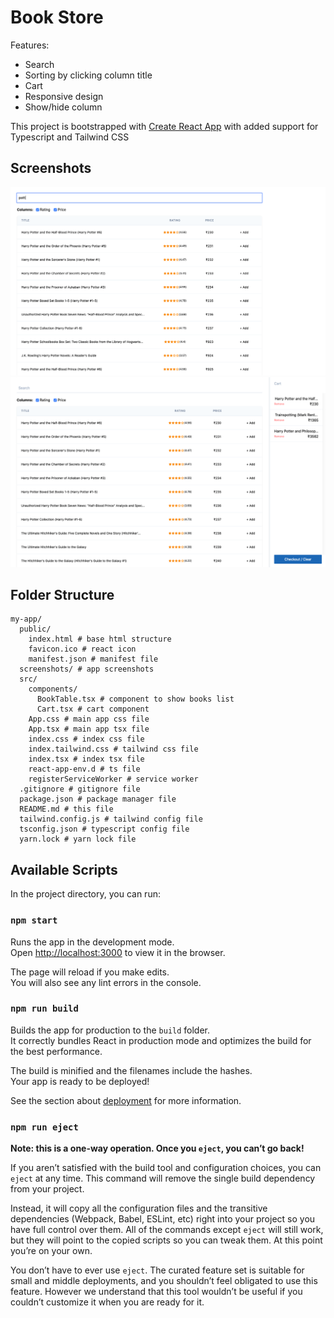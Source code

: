 # Book Store
Features:
- Search
- Sorting by clicking column title
- Cart
- Responsive design
- Show/hide column

This project is bootstrapped with [Create React App](https://github.com/facebookincubator/create-react-app) with added support for Typescript and Tailwind CSS

## Screenshots
![Search/filter](screenshots/1.png)
![Cart](screenshots/2.png)

## Folder Structure

```
my-app/
  public/
    index.html # base html structure
    favicon.ico # react icon
    manifest.json # manifest file
  screenshots/ # app screenshots
  src/
    components/
      BookTable.tsx # component to show books list
      Cart.tsx # cart component
    App.css # main app css file
    App.tsx # main app tsx file
    index.css # index css file
    index.tailwind.css # tailwind css file
    index.tsx # index tsx file 
    react-app-env.d # ts file
    registerServiceWorker # service worker
  .gitignore # gitignore file
  package.json # package manager file
  README.md # this file
  tailwind.config.js # tailwind config file
  tsconfig.json # typescript config file
  yarn.lock # yarn lock file
```

## Available Scripts

In the project directory, you can run:

### `npm start`

Runs the app in the development mode.<br>
Open [http://localhost:3000](http://localhost:3000) to view it in the browser.

The page will reload if you make edits.<br>
You will also see any lint errors in the console.

### `npm run build`

Builds the app for production to the `build` folder.<br>
It correctly bundles React in production mode and optimizes the build for the best performance.

The build is minified and the filenames include the hashes.<br>
Your app is ready to be deployed!

See the section about [deployment](#deployment) for more information.

### `npm run eject`

**Note: this is a one-way operation. Once you `eject`, you can’t go back!**

If you aren’t satisfied with the build tool and configuration choices, you can `eject` at any time. This command will remove the single build dependency from your project.

Instead, it will copy all the configuration files and the transitive dependencies (Webpack, Babel, ESLint, etc) right into your project so you have full control over them. All of the commands except `eject` will still work, but they will point to the copied scripts so you can tweak them. At this point you’re on your own.

You don’t have to ever use `eject`. The curated feature set is suitable for small and middle deployments, and you shouldn’t feel obligated to use this feature. However we understand that this tool wouldn’t be useful if you couldn’t customize it when you are ready for it.